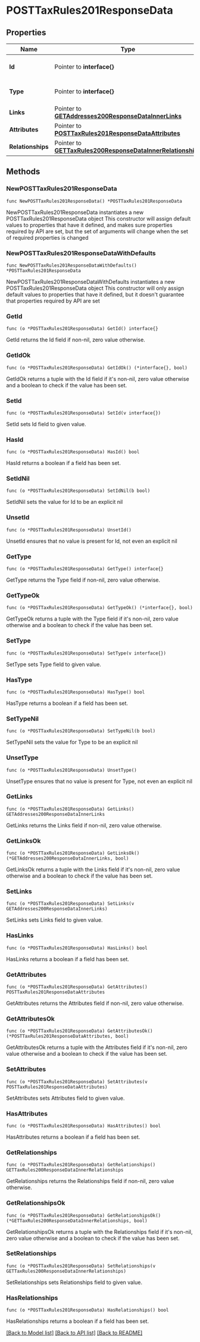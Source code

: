 # POSTTaxRules201ResponseData

## Properties

Name | Type | Description | Notes
------------ | ------------- | ------------- | -------------
**Id** | Pointer to **interface{}** | The resource&#39;s id | [optional] 
**Type** | Pointer to **interface{}** | The resource&#39;s type | [optional] 
**Links** | Pointer to [**GETAddresses200ResponseDataInnerLinks**](GETAddresses200ResponseDataInnerLinks.md) |  | [optional] 
**Attributes** | Pointer to [**POSTTaxRules201ResponseDataAttributes**](POSTTaxRules201ResponseDataAttributes.md) |  | [optional] 
**Relationships** | Pointer to [**GETTaxRules200ResponseDataInnerRelationships**](GETTaxRules200ResponseDataInnerRelationships.md) |  | [optional] 

## Methods

### NewPOSTTaxRules201ResponseData

`func NewPOSTTaxRules201ResponseData() *POSTTaxRules201ResponseData`

NewPOSTTaxRules201ResponseData instantiates a new POSTTaxRules201ResponseData object
This constructor will assign default values to properties that have it defined,
and makes sure properties required by API are set, but the set of arguments
will change when the set of required properties is changed

### NewPOSTTaxRules201ResponseDataWithDefaults

`func NewPOSTTaxRules201ResponseDataWithDefaults() *POSTTaxRules201ResponseData`

NewPOSTTaxRules201ResponseDataWithDefaults instantiates a new POSTTaxRules201ResponseData object
This constructor will only assign default values to properties that have it defined,
but it doesn't guarantee that properties required by API are set

### GetId

`func (o *POSTTaxRules201ResponseData) GetId() interface{}`

GetId returns the Id field if non-nil, zero value otherwise.

### GetIdOk

`func (o *POSTTaxRules201ResponseData) GetIdOk() (*interface{}, bool)`

GetIdOk returns a tuple with the Id field if it's non-nil, zero value otherwise
and a boolean to check if the value has been set.

### SetId

`func (o *POSTTaxRules201ResponseData) SetId(v interface{})`

SetId sets Id field to given value.

### HasId

`func (o *POSTTaxRules201ResponseData) HasId() bool`

HasId returns a boolean if a field has been set.

### SetIdNil

`func (o *POSTTaxRules201ResponseData) SetIdNil(b bool)`

 SetIdNil sets the value for Id to be an explicit nil

### UnsetId
`func (o *POSTTaxRules201ResponseData) UnsetId()`

UnsetId ensures that no value is present for Id, not even an explicit nil
### GetType

`func (o *POSTTaxRules201ResponseData) GetType() interface{}`

GetType returns the Type field if non-nil, zero value otherwise.

### GetTypeOk

`func (o *POSTTaxRules201ResponseData) GetTypeOk() (*interface{}, bool)`

GetTypeOk returns a tuple with the Type field if it's non-nil, zero value otherwise
and a boolean to check if the value has been set.

### SetType

`func (o *POSTTaxRules201ResponseData) SetType(v interface{})`

SetType sets Type field to given value.

### HasType

`func (o *POSTTaxRules201ResponseData) HasType() bool`

HasType returns a boolean if a field has been set.

### SetTypeNil

`func (o *POSTTaxRules201ResponseData) SetTypeNil(b bool)`

 SetTypeNil sets the value for Type to be an explicit nil

### UnsetType
`func (o *POSTTaxRules201ResponseData) UnsetType()`

UnsetType ensures that no value is present for Type, not even an explicit nil
### GetLinks

`func (o *POSTTaxRules201ResponseData) GetLinks() GETAddresses200ResponseDataInnerLinks`

GetLinks returns the Links field if non-nil, zero value otherwise.

### GetLinksOk

`func (o *POSTTaxRules201ResponseData) GetLinksOk() (*GETAddresses200ResponseDataInnerLinks, bool)`

GetLinksOk returns a tuple with the Links field if it's non-nil, zero value otherwise
and a boolean to check if the value has been set.

### SetLinks

`func (o *POSTTaxRules201ResponseData) SetLinks(v GETAddresses200ResponseDataInnerLinks)`

SetLinks sets Links field to given value.

### HasLinks

`func (o *POSTTaxRules201ResponseData) HasLinks() bool`

HasLinks returns a boolean if a field has been set.

### GetAttributes

`func (o *POSTTaxRules201ResponseData) GetAttributes() POSTTaxRules201ResponseDataAttributes`

GetAttributes returns the Attributes field if non-nil, zero value otherwise.

### GetAttributesOk

`func (o *POSTTaxRules201ResponseData) GetAttributesOk() (*POSTTaxRules201ResponseDataAttributes, bool)`

GetAttributesOk returns a tuple with the Attributes field if it's non-nil, zero value otherwise
and a boolean to check if the value has been set.

### SetAttributes

`func (o *POSTTaxRules201ResponseData) SetAttributes(v POSTTaxRules201ResponseDataAttributes)`

SetAttributes sets Attributes field to given value.

### HasAttributes

`func (o *POSTTaxRules201ResponseData) HasAttributes() bool`

HasAttributes returns a boolean if a field has been set.

### GetRelationships

`func (o *POSTTaxRules201ResponseData) GetRelationships() GETTaxRules200ResponseDataInnerRelationships`

GetRelationships returns the Relationships field if non-nil, zero value otherwise.

### GetRelationshipsOk

`func (o *POSTTaxRules201ResponseData) GetRelationshipsOk() (*GETTaxRules200ResponseDataInnerRelationships, bool)`

GetRelationshipsOk returns a tuple with the Relationships field if it's non-nil, zero value otherwise
and a boolean to check if the value has been set.

### SetRelationships

`func (o *POSTTaxRules201ResponseData) SetRelationships(v GETTaxRules200ResponseDataInnerRelationships)`

SetRelationships sets Relationships field to given value.

### HasRelationships

`func (o *POSTTaxRules201ResponseData) HasRelationships() bool`

HasRelationships returns a boolean if a field has been set.


[[Back to Model list]](../README.md#documentation-for-models) [[Back to API list]](../README.md#documentation-for-api-endpoints) [[Back to README]](../README.md)


